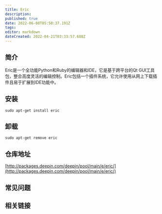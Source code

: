 ```yaml
---
title: Eric
description: 
published: true
date: 2022-06-08T05:50:37.191Z
tags: 
editor: markdown
dateCreated: 2022-04-21T03:33:57.688Z
---
```


## 简介

Eric是一个全功能Python和Ruby的编辑器和IDE，它是基于跨平台的Qt GUI工具包，整合高度灵活的编辑控制。Eric包括一个插件系统，它允许使用从网上下载插件且易于扩展到IDE功能中。

## 安装

`sudo apt-get install eric`

## 卸载

`sudo apt-get remove eric`

## 仓库地址

[http://packages.deepin.com/deepin/pool/main/e/eric/](http://packages.deepin.com/deepin/pool/main/e/eric/)

## 常见问题

## 相关链接
